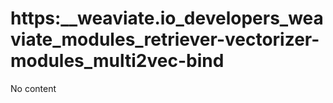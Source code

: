 # https:\_\_weaviate.io_developers_weaviate_modules_retriever-vectorizer-modules_multi2vec-bind

No content
